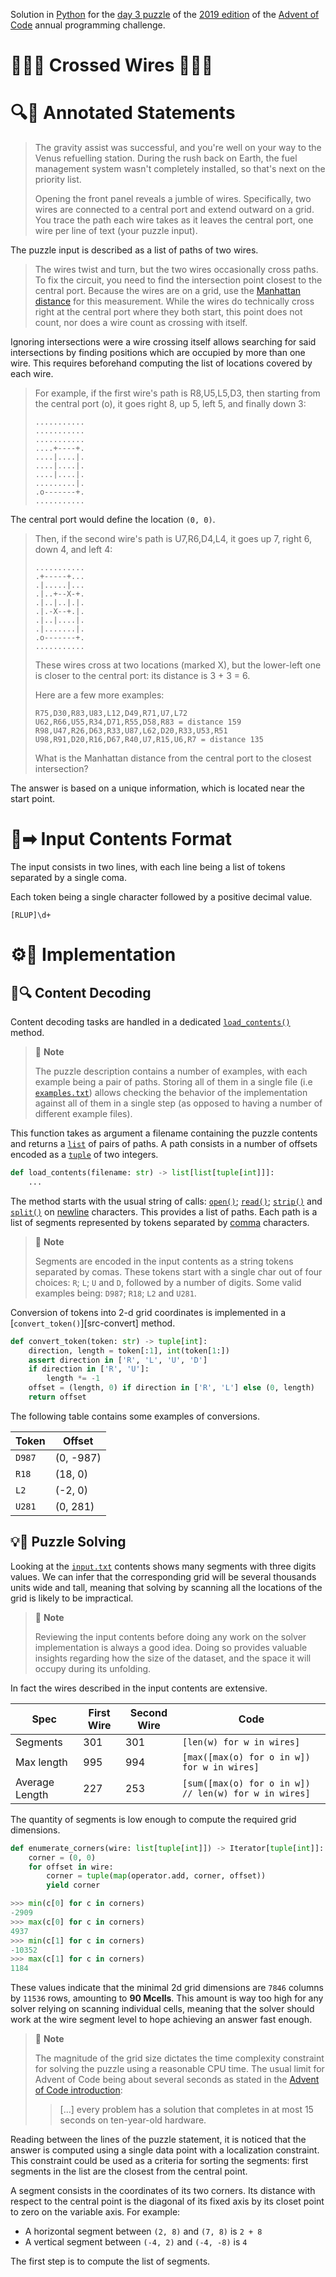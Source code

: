Solution in [Python][py] for the [day 3 puzzle][aoc-2019-3] of the [2019 edition][aoc-2019] of the [Advent of Code][aoc] annual programming challenge.

# 🎄🌟🌟 Crossed Wires 🎄🌟🌟

# 🔍📖 Annotated Statements

> The gravity assist was successful, and you're well on your way to the Venus refuelling station. During the rush back on Earth, the fuel management system wasn't completely installed, so that's next on the priority list.
> 
> Opening the front panel reveals a jumble of wires. Specifically, two wires are connected to a central port and extend outward on a grid. You trace the path each wire takes as it leaves the central port, one wire per line of text (your puzzle input).

The puzzle input is described as a list of paths of two wires.

> The wires twist and turn, but the two wires occasionally cross paths. To fix the circuit, you need to find the intersection point closest to the central port. Because the wires are on a grid, use the [Manhattan distance][w-taxicab-geometry] for this measurement. While the wires do technically cross right at the central port where they both start, this point does not count, nor does a wire count as crossing with itself.

Ignoring intersections were a wire crossing itself allows searching for said intersections by finding positions which are occupied by more than one wire. This requires beforehand computing the list of locations covered by each wire. 

> For example, if the first wire's path is R8,U5,L5,D3, then starting from the central port (o), it goes right 8, up 5, left 5, and finally down 3:
> 
> ```
> ...........
> ...........
> ...........
> ....+----+.
> ....|....|.
> ....|....|.
> ....|....|.
> .........|.
> .o-------+.
> ...........
> ```

The central port would define the location `(0, 0)`.

> Then, if the second wire's path is U7,R6,D4,L4, it goes up 7, right 6, down 4, and left 4:
> 
> ```
> ...........
> .+-----+...
> .|.....|...
> .|..+--X-+.
> .|..|..|.|.
> .|.-X--+.|.
> .|..|....|.
> .|.......|.
> .o-------+.
> ...........
> ```
> 
> These wires cross at two locations (marked X), but the lower-left one is closer to the central port: its distance is 3 + 3 = 6.
> 
> Here are a few more examples:
> 
> ```
> R75,D30,R83,U83,L12,D49,R71,U7,L72
> U62,R66,U55,R34,D71,R55,D58,R83 = distance 159
> R98,U47,R26,D63,R33,U87,L62,D20,R33,U53,R51
> U98,R91,D20,R16,D67,R40,U7,R15,U6,R7 = distance 135
> ```
> What is the Manhattan distance from the central port to the closest intersection?

The answer is based on a unique information, which is located near the start point.

# 📃➡ Input Contents Format

The input consists in two lines, with each line being a list of tokens separated by a single coma.

Each token being a single character followed by a positive decimal value.
```regexp
[RLUP]\d+
```

# ⚙🚀 Implementation

## 💾🔍 Content Decoding

Content decoding tasks are handled in a dedicated [`load_contents()`][py] method.

> 📝 **Note**
> 
> The puzzle description contains a number of examples, with each example being a pair of paths. Storing all of them in a single file (i.e [`examples.txt`](./examples.txt)) allows checking the behavior of the implementation against all of them in a single step (as opposed to having a number of different example files).

This function takes as argument a filename containing the puzzle contents and returns a [`list`][py-list] of pairs of paths. A path consists in a number of offsets encoded as a [`tuple`][py-tuple] of two integers.

```python
def load_contents(filename: str) -> list[list[tuple[int]]]:
    ...
```

The method starts with the usual string of calls: [`open()`][py-open]; [`read()`][py-read]; [`strip()`][py-strip] and [`split()`][py-split] on [newline][w-newline] characters. This provides a list of paths. Each path is a list of segments represented by tokens separated by [comma][w-comma] characters.

> 📝 **Note**
> 
> Segments are encoded in the input contents as a string tokens separated by comas. These tokens start with a single char out of four choices: `R`; `L`; `U` and `D`, followed by a number of digits. Some valid examples being: `D987`; `R18`; `L2` and `U281`.

Conversion of tokens into 2-d grid coordinates is implemented in a [`convert_token()`][src-convert] method.

```python
def convert_token(token: str) -> tuple[int]:
    direction, length = token[:1], int(token[1:])
    assert direction in ['R', 'L', 'U', 'D']
    if direction in ['R', 'U']:
        length *= -1
    offset = (length, 0) if direction in ['R', 'L'] else (0, length)
    return offset
```

The following table contains some examples of conversions.

Token | Offset
--- | ---
`D987` | (0, -987)
`R18` | (18, 0)
`L2` | (-2, 0)
`U281` | (0, 281)

## 💡🙋 Puzzle Solving

Looking at the [`input.txt`](./input.txt) contents shows many segments with three digits values. We can infer that the corresponding grid will be several thousands units wide and tall, meaning that solving by scanning all the locations of the grid is likely to be impractical. 

> 📝 **Note**
> 
> Reviewing the input contents before doing any work on the solver implementation is always a good idea. Doing so provides valuable insights regarding how the size of the dataset, and the space it will occupy during its unfolding.

In fact the wires described in the input contents are extensive.

Spec | First Wire | Second Wire | Code
--- | --- | --- | ---
Segments | 301 | 301 | `[len(w) for w in wires]`
Max length | 995 | 994 | `[max([max(o) for o in w]) for w in wires]`
Average Length | 227 | 253 | `[sum([max(o) for o in w]) // len(w) for w in wires]`

The quantity of segments is low enough to compute the required grid dimensions.

```python
def enumerate_corners(wire: list[tuple[int]]) -> Iterator[tuple[int]]:
    corner = (0, 0)
    for offset in wire:
        corner = tuple(map(operator.add, corner, offset))
        yield corner

>>> min(c[0] for c in corners)
-2909
>>> max(c[0] for c in corners)
4937
>>> min(c[1] for c in corners)
-10352
>>> max(c[1] for c in corners)
1184
```

These values indicate that the minimal 2d grid dimensions are `7846` columns by `11536` rows, amounting to **90 Mcells**. This amount is way too high for any solver relying on scanning individual cells, meaning that the solver should work at the wire segment level to hope achieving an answer fast enough.

> 📝 **Note**
> 
> The magnitude of the grid size dictates the time complexity constraint for solving the puzzle using a reasonable CPU time. The usual limit for Advent of Code being about several seconds as stated in the [Advent of Code introduction][aoc-intro]:
> 
> > [...] every problem has a solution that completes in at most 15 seconds on ten-year-old hardware.

Reading between the lines of the puzzle statement, it is noticed that the answer is computed using a single data point with a localization constraint. This constraint could be used as a criteria for sorting the segments: first segments in the list are the closest from the central point.

A segment consists in the coordinates of its two corners. Its distance with respect to the central point is the diagonal of its fixed axis by its closet point to zero on the variable axis. For example:

* A horizontal segment between `(2, 8)` and `(7, 8)` is `2 + 8`
* A vertical segment between `(-4, 2)` and `(-4, -8)` is `4`

The first step is to compute the list of segments.


[aoc]: https://adventofcode.com/
[aoc-2019]: https://adventofcode.com/2019/
[aoc-intro]: https://adventofcode.com/2019/about
[aoc-2019-3]: https://adventofcode.com/2019/day/3

[py]: https://docs.python.org/3/
[py-argparse]: https://docs.python.org/3/library/argparse.html
[py-exit]: https://docs.python.org/3/library/sys.html?highlight=sys%20exit#sys.exit
[py-list]: https://docs.python.org/3/library/stdtypes.html#list
[py-main]: https://docs.python.org/3/library/__main__.html
[py-map]: https://docs.python.org/3/library/functions.html#map
[py-name]: https://docs.python.org/3/library/stdtypes.html#definition.__name__
[py-open]: https://docs.python.org/3/library/functions.html#open
[py-read]: https://docs.python.org/3/library/io.html#io.TextIOBase.read
[py-split]: https://docs.python.org/3/library/stdtypes.html?highlight=strip#str.split
[py-string]: https://docs.python.org/3/library/stdtypes.html#textseq
[py-strip]: https://docs.python.org/3/library/stdtypes.html?highlight=strip#str.strip
[py-sum]: https://docs.python.org/3/library/functions.html#sum
[py-tuple]: https://docs.python.org/3/library/stdtypes.html#tuple

[w-comma]: https://en.wikipedia.org/wiki/Comma#Computing
[w-newline]: https://en.wikipedia.org/wiki/Newline
[w-taxicab-geometry]: https://en.wikipedia.org/wiki/Taxicab_geometry
